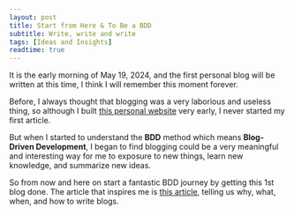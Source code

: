 ```yaml
---
layout: post
title: Start from Here & To Be a BDD
subtitle: Write, write and write
tags: [Ideas and Insights]
readtime: true
---
```


It is the early morning of May 19, 2024, and the first personal blog will be written at this time, I think I will remember this moment forever.

Before, I always thought that blogging was a very laborious and useless thing, so although I built [this personal website](https://yexuhang.com) very early, I never started my first article.

But when I started to understand the **BDD** method which means **Blog-Driven Development**, I began to find blogging could be a very meaningful and interesting way for me to exposure to new things, learn new knowledge, and summarize new ideas.

So from now and here on start a fantastic BDD journey by getting this 1st blog done.
The article that inspires me is [this article](https://www.saiyangrowthletter.com/p/blog-driven-development-bdd-to-become?ref=dailydev), telling us why, what, when, and how to write blogs.

